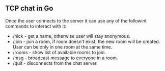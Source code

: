 ## TCP chat in Go

Once the user connects to the server it can use any of the followint commands to interact with it:

- /nick <name> - get a name, otherwise user will stay anonymous.
- /join <name> - join a room, if room doesn't exist, the new room will be created. User can be only in one room at the same time.
- /rooms - show list of available rooms to join.
- /msg <msg> - broadcast message to everyone in a room.
- /quit - disconnects from the chat server.
